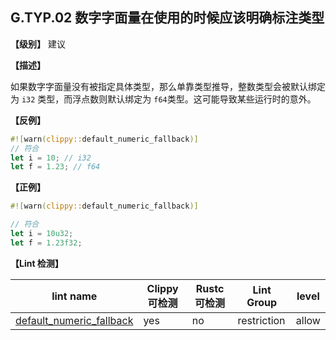 ## G.TYP.02  数字字面量在使用的时候应该明确标注类型

**【级别】** 建议

**【描述】**

如果数字字面量没有被指定具体类型，那么单靠类型推导，整数类型会被默认绑定为 `i32` 类型，而浮点数则默认绑定为 `f64`类型。这可能导致某些运行时的意外。

**【反例】**

```rust
#![warn(clippy::default_numeric_fallback)]
// 符合
let i = 10; // i32
let f = 1.23; // f64
```

**【正例】**

```rust
#![warn(clippy::default_numeric_fallback)]

// 符合
let i = 10u32;
let f = 1.23f32;
```

**【Lint 检测】**

| lint name                                                    | Clippy 可检测 | Rustc 可检测 | Lint Group  | level |
| ------------------------------------------------------------ | ------------- | ------------ | ----------- | ----- |
| [default_numeric_fallback](https://rust-lang.github.io/rust-clippy/master/#default_numeric_fallback) | yes           | no           | restriction | allow |

